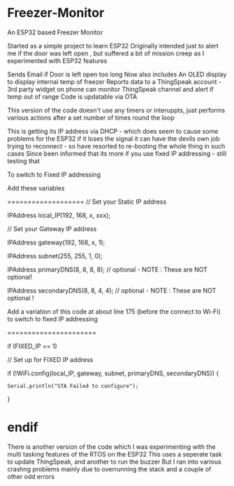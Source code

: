 # Freezer-Monitor
An ESP32 based Freezer Monitor

Started as a simple project to learn ESP32 
Originally intended just to alert me if the door was left open , but suffered a bit of mission creep as I experimented with ESP32 features

Sends Email if Door is left open too long
Now also includes 
An OLED display to display internal temp of freezer
Reports data to a ThingSpeak account - 3rd party widget on phone can monitor ThingSpeak channel and alert if temp out of range
Code is updatable via OTA 

This version of the code doesn't use any timers or interuppts, just performs various actions after a set number of times round the loop

This is getting its IP address via DHCP - which does seem to cause some problems for the ESP32 if it loses the signal it can have the devils own job trying to reconnect - so have resorted to re-booting the whole thing in such cases
Since been informed that its more if you use fixed IP addressing - still testing that 

To switch to Fixed IP addressing

Add these variables

===================
// Set your Static IP address

IPAddress local_IP(192, 168, x, xxx);

// Set your Gateway IP address

IPAddress gateway(192, 168, x, 1);

IPAddress subnet(255, 255, 1, 0);

IPAddress primaryDNS(8, 8, 8, 8); // optional   - NOTE : These are NOT optional!

IPAddress secondaryDNS(8, 8, 4, 4); // optional - NOTE : These are NOT optional !



Add a variation of this code at about line 175 (before the connect to Wi-Fi) to switch to fixed IP addressing

======================

if (FIXED_IP == 1)

  // Set up for FIXED IP address

  if (!WiFi.config(local_IP, gateway, subnet, primaryDNS, secondaryDNS)) {
  
    Serial.println("STA Failed to configure");
    
  }
  
endif  
=====================

There is another version of the code which I was experimenting with the multi tasking features of the RTOS on the ESP32 
This uses a seperate task to update ThingSpeak, and another to run the buzzer
But I ran into various crashng problems mainly due to overrunning the stack and a couple of other odd errors 
